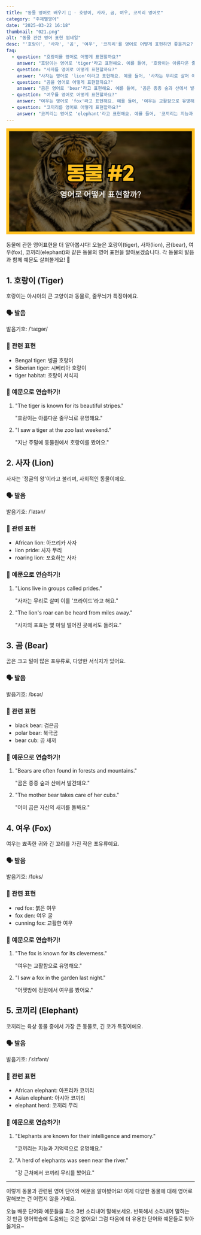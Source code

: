 ```yaml
---
title: "동물 영어로 배우기 🐘 - 호랑이, 사자, 곰, 여우, 코끼리 영어로"
category: "주제별영어"
date: "2025-03-22 16:18"
thumbnail: "021.png"
alt: "동물 관련 영어 표현 썸네일"
desc: "'호랑이', '사자', '곰', '여우', '코끼리'를 영어로 어떻게 표현하면 좋을까요? 각 동물의 영어 단어와 예문을 통해 배워봅시다."
faq:
  - question: "호랑이를 영어로 어떻게 표현할까요?"
    answer: "호랑이는 영어로 'tiger'라고 표현해요. 예를 들어, '호랑이는 아름다운 줄무늬로 유명해요'는 'The tiger is known for its beautiful stripes.'라고 말할 수 있어요."
  - question: "사자를 영어로 어떻게 표현할까요?"
    answer: "사자는 영어로 'lion'이라고 표현해요. 예를 들어, '사자는 무리로 살며 이를 '프라이드'라고 해요'는 'Lions live in groups called prides.'라고 말할 수 있어요."
  - question: "곰을 영어로 어떻게 표현할까요?"
    answer: "곰은 영어로 'bear'라고 표현해요. 예를 들어, '곰은 종종 숲과 산에서 발견돼요'는 'Bears are often found in forests and mountains.'라고 말할 수 있어요."
  - question: "여우를 영어로 어떻게 표현할까요?"
    answer: "여우는 영어로 'fox'라고 표현해요. 예를 들어, '여우는 교활함으로 유명해요'는 'The fox is known for its cleverness.'라고 말할 수 있어요."
  - question: "코끼리를 영어로 어떻게 표현할까요?"
    answer: "코끼리는 영어로 'elephant'라고 표현해요. 예를 들어, '코끼리는 지능과 기억력으로 유명해요'는 'Elephants are known for their intelligence and memory.'라고 말할 수 있어요."
---
```


![동물 영어표현 #1 썸네일](./021.png)

동물에 관한 영어표현을 더 알아봅시다! 오늘은 호랑이(tiger), 사자(lion), 곰(bear), 여우(fox), 코끼리(elephant)와 같은 동물의 영어 표현을 알아보겠습니다. 각 동물의 발음과 함께 예문도 살펴볼게요! 🐾

## 1. 호랑이 (Tiger)

호랑이는 아시아의 큰 고양이과 동물로, 줄무늬가 특징이에요.

### 🗣️ 발음

<span data-pronunciation="tiger">발음기호: /ˈtaɪɡər/</span>

### 💭 관련 표현

- Bengal tiger: 벵골 호랑이
- Siberian tiger: 시베리아 호랑이
- tiger habitat: 호랑이 서식지

### 📝 예문으로 연습하기!

1. "The tiger is known for its beautiful stripes."

   "호랑이는 아름다운 줄무늬로 유명해요."

2. "I saw a tiger at the zoo last weekend."

   "지난 주말에 동물원에서 호랑이를 봤어요."

## 2. 사자 (Lion)

사자는 '정글의 왕'이라고 불리며, 사회적인 동물이에요.

### 🗣️ 발음

<span data-pronunciation="lion">발음기호: /ˈlaɪən/</span>

### 💭 관련 표현

- African lion: 아프리카 사자
- lion pride: 사자 무리
- roaring lion: 포효하는 사자

### 📝 예문으로 연습하기!

1. "Lions live in groups called prides."

   "사자는 무리로 살며 이를 '프라이드'라고 해요."

2. "The lion's roar can be heard from miles away."

   "사자의 포효는 몇 마일 떨어진 곳에서도 들려요."

## 3. 곰 (Bear)

곰은 크고 털이 많은 포유류로, 다양한 서식지가 있어요.

### 🗣️ 발음

<span data-pronunciation="bear">발음기호: /bɛər/</span>

### 💭 관련 표현

- black bear: 검은곰
- polar bear: 북극곰
- bear cub: 곰 새끼

### 📝 예문으로 연습하기!

1. "Bears are often found in forests and mountains."

   "곰은 종종 숲과 산에서 발견돼요."

2. "The mother bear takes care of her cubs."

   "어미 곰은 자신의 새끼를 돌봐요."

## 4. 여우 (Fox)

여우는 뾰족한 귀와 긴 꼬리를 가진 작은 포유류예요.

### 🗣️ 발음

<span data-pronunciation="fox">발음기호: /fɒks/</span>

### 💭 관련 표현

- red fox: 붉은 여우
- fox den: 여우 굴
- cunning fox: 교활한 여우

### 📝 예문으로 연습하기!

1. "The fox is known for its cleverness."

   "여우는 교활함으로 유명해요."

2. "I saw a fox in the garden last night."

   "어젯밤에 정원에서 여우를 봤어요."

## 5. 코끼리 (Elephant)

코끼리는 육상 동물 중에서 가장 큰 동물로, 긴 코가 특징이에요.

### 🗣️ 발음

<span data-pronunciation="elephant">발음기호: /ˈɛlɪfənt/</span>

### 💭 관련 표현

- African elephant: 아프리카 코끼리
- Asian elephant: 아시아 코끼리
- elephant herd: 코끼리 무리

### 📝 예문으로 연습하기!

1. "Elephants are known for their intelligence and memory."

   "코끼리는 지능과 기억력으로 유명해요."

2. "A herd of elephants was seen near the river."

   "강 근처에서 코끼리 무리를 봤어요."

---

이렇게 동물과 관련된 영어 단어와 예문을 알아봤어요! 이제 다양한 동물에 대해 영어로 말해보는 건 어렵지 않을 거예요.

오늘 배운 단어와 예문들을 최소 3번 소리내어 말해보세요. 반복해서 소리내어 말하는 것 만큼 영어학습에 도움되는 것은 없어요! 그럼 다음에 더 유용한 단어와 예문들로 찾아올게요~
